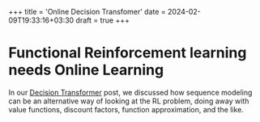 +++
title = 'Online Decision Transfomer'
date = 2024-02-09T19:33:16+03:30
draft = true
+++


# Functional Reinforcement learning needs Online Learning

In our [Decision Transformer](/content/posts/online-odt.md) post, we discussed how sequence modeling can be an alternative way of looking at the RL problem, doing away with value functions, discount factors, function approximation, and the like. 